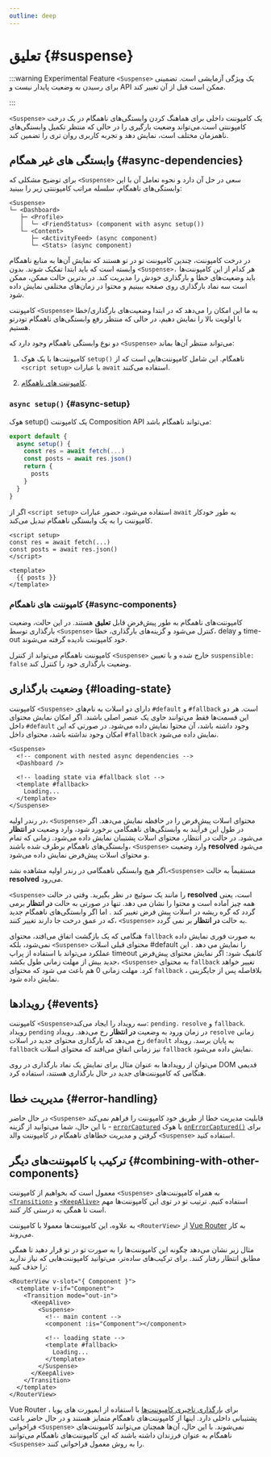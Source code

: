 ```yaml
---
outline: deep
---
```


# تعلیق {#suspense}

:::warning Experimental Feature
`<Suspense>` یک ویژگی آزمایشی است. تضمینی برای رسیدن به وضعیت پایدار نیست و API ممکن است قبل از آن تغییر کند.

:::

`<Suspense>` یک کامپوننت داخلی برای هماهنگ کردن وابستگی‌های ناهمگام در یک درخت کامپوننتی است.می‌تواند وضعیت بارگیری را در حالی که منتظر تکمیل وابستگی‌های ناهمزمان مختلف است، نمایش دهد و تجربه کاربری روان تری را تضمین کند.

## وابستگی های غیر همگام {#async-dependencies}

برای توضیح مشکلی که `<Suspense>` سعی در حل آن دارد و نحوه تعامل آن با این وابستگی‌های ناهمگام،  سلسله مراتب کامپوننتی زیر را ببینید:

```
<Suspense>
└─ <Dashboard>
   ├─ <Profile>
   │  └─ <FriendStatus> (component with async setup())
   └─ <Content>
      ├─ <ActivityFeed> (async component)
      └─ <Stats> (async component)
```
در درخت کامپوننت، چندین کامپوننت تو در تو هستند که نمایش آن‌ها به منابع ناهمگام وابسته است که باید ابتدا تفکیک شوند. بدون `<Suspense>،` هر کدام از این کامپوننت‌ها باید وضعیت‌های  خطا و بارگذاری خودش را مدیریت کند. در بدترین حالت ممکن، ممکن است سه نماد بارگذاری روی صفحه ببینیم و محتوا در زمان‌های مختلفی نمایش داده شود.

کامپوننت `<Suspense>` به ما این امکان را می‌دهد که در ابتدا وضعیت‌های بارگذاری/خطا با اولویت بالا را نمایش دهیم، در حالی که منتظر رفع وابستگی‌های ناهمگام تودرتو هستیم.

دو نوع وابستگی ناهمگام وجود دارد که `<Suspense>` می‌تواند منتظر آن‌ها بماند:
1. کامپوننت‌ها با یک هوک `setup()` ناهمگام. این شامل کامپوننت‌هایی است که از `<script setup>` با عبارات `await` استفاده می‌کنند.

2. [کامپوننت های ناهمگام](/guide/components/async).

### `async setup()` {#async-setup}

هوک setup() یک کامپوننت Composition API می‌تواند ناهمگام باشد:

```js
export default {
  async setup() {
    const res = await fetch(...)
    const posts = await res.json()
    return {
      posts
    }
  }
}
```
اگر از `<script setup>` استفاده می‌شود، حضور عبارات `await` به طور خودکار کامپوننت را به یک وابستگی ناهمگام تبدیل می‌کند.

```vue
<script setup>
const res = await fetch(...)
const posts = await res.json()
</script>

<template>
  {{ posts }}
</template>
```

### کامپوننت های ناهمگام {#async-components}

کامپوننت‌های ناهمگام به طور پیش‌فرض قابل **تعلیق** هستند. در این حالت، وضعیت بارگذاری توسط `<Suspense>` کنترل می‌شود و گزینه‌های بارگذاری، خطا، delay و  time-out خود کامپوننت  نادیده گرفته می‌شوند.

کامپوننت ناهمگام می‌تواند از کنترل `<Suspense>` خارج شده و با تعیین  `suspensible: false` وضعیت بارگذاری خود را کنترل کند.

## وضعیت بارگذاری {#loading-state}

کامپوننت `<Suspense>` دارای دو اسلات به نام‌های `#default` و `#fallback` است. هر دو این قسمت‌ها فقط می‌توانند حاوی یک عنصر اصلی باشند. اگر امکان نمایش محتوای داخل  `#default` وجود داشته باشد، آن محتوا نمایش داده می‌شود. در صورتی که این امکان وجود نداشته باشد، محتوای داخل   `#fallback` نمایش داده می‌شود.



```vue-html
<Suspense>
  <!-- component with nested async dependencies -->
  <Dashboard />

  <!-- loading state via #fallback slot -->
  <template #fallback>
    Loading...
  </template>
</Suspense>
```
در رندر اولیه، `<Suspense>` محتوای اسلات پیش‌فرض را در حافظه نمایش می‌دهد. اگر در طول این فرآیند به وابستگی‌های ناهمگامی برخورد شود، وارد وضعیت **در انتظار** می‌شود. در حالت در انتظار، محتوای اسلات پشتیبان نمایش داده می‌شود. زمانی که تمام وابستگی‌های ناهمگام برطرف شده باشند، `<Suspense>` وارد وضعیت **resolved** می‌شود و محتوای اسلات پیش‌فرض  نمایش داده می‌شود.

اگر هیچ وابستگی ناهمگامی در رندر اولیه مشاهده نشد،`<Suspense>` مستقیماً به حالت **resolved** می‌رود.

`<Suspense>` را مانند یک سوئیچ در نظر بگیرید. وقتی در حالت **resolved** است، یعنی همه چیز آماده است و محتوا را نشان می دهد. تنها در صورتی به حالت **در انتظار** برمی گردد که گره ریشه در اسلات پیش فرض تغییر کند . اما اگر وابستگی‌های ناهمگام جدید که در عمق درخت جا دارند  تغییر کنند، `<Suspense>` به حالت **در انتظار** بر نمی گردد.

هنگامی که یک بازگشت اتفاق می‌افتد، محتوای `fallback` به صورت فوری نمایش داده نمی‌شود، بلکه `<Suspense>` محتوای قبلی اسلات #default را نمایش می دهد . این عملکرد می‌تواند با استفاده از پراپ timeout کانفیگ شود:
اگر نمایش محتوای پیش‌فرض جدید بیش از مهلت زمانی طول بکشد، `<Suspense>` به محتوای `fallback` تغییر خواهد کرد. مهلت زمانی 0 هم باعث می شود که محتوای `fallback` بلافاصله پس از جایگزینی ، نمایش داده شود.

## رویدادها {#events}

کامپوننت `<Suspense>`سه رویداد را ایجاد می‌کند: `pending،` `resolve` و `fallback`.
 رویداد `pending` در زمان ورود به وضعیت **در انتظار** رخ می‌دهد. رویداد `resolve` زمانی رخ می‌دهد که بارگذاری محتوای جدید در اسلات `default` به پایان برسد.  رویداد `fallback` نیز زمانی اتفاق می‌افتد که محتوای اسلات   `fallback` نمایش داده می‌شود.
 
می‌توان از رویدادها به عنوان مثال برای نمایش یک نماد بارگذاری در روی DOM قدیمی هنگامی که کامپوننت‌های جدید در حال بارگذاری هستند، استفاده کرد.

## مدیریت خطا {#error-handling}

در حال حاضر `<Suspense>` قابلیت مدیریت خطا از طریق خود کامپوننت را فراهم نمی‌کند - با این حال، شما می‌توانید از گزینه [`errorCaptured`](/api/options-lifecycle#errorcaptured) یا هوک [`onErrorCaptured()`](/api/composition-api-lifecycle#onerrorcaptured) برای گرفتن و مدیریت خطاهای ناهمگام در کامپوننت والد `<Suspense>` استفاده کنید.

## ترکیب با کامپوننت‌های دیگر {#combining-with-other-components}

معمول است که بخواهیم از کامپوننت `<Suspense>` به همراه کامپوننت‌های [`<Transition>`](./transition) و [`<KeepAlive>`](./keep-alive) استفاده کنیم. ترتیب تو در توی این کامپوننت‌ها مهم است تا همگی به درستی کار کنند.

به علاوه، این کامپوننت‌ها معمولا با کامپوننت `<RouterView>` از [Vue Router](https://router.vuejs.org/) به کار می‌روند.

مثال زیر نشان می‌دهد چگونه این کامپوننت‌ها را به صورت تو در تو قرار دهید تا همگی مطابق انتظار رفتار کنند. برای ترکیب‌های ساده‌تر، می‌توانید کامپوننت‌هایی که نیاز ندارید را حذف کنید:

```vue-html
<RouterView v-slot="{ Component }">
  <template v-if="Component">
    <Transition mode="out-in">
      <KeepAlive>
        <Suspense>
          <!-- main content -->
          <component :is="Component"></component>

          <!-- loading state -->
          <template #fallback>
            Loading...
          </template>
        </Suspense>
      </KeepAlive>
    </Transition>
  </template>
</RouterView>
```
Vue Router برای [ بارگذاری تاخیری کامپوننت‌ها](https://router.vuejs.org/guide/advanced/lazy-loading.html) با استفاده از ایمپورت های پویا ، پشتیبانی داخلی دارد. اینها از کامپوننت‌های ناهمگام متمایز هستند و در حال حاضر باعث فراخوانی `<Suspense>` نمی‌شوند. با این حال، آن‌ها همچنان می‌توانند کامپوننت‌های ناهمگام به عنوان فرزندان داشته باشند که این کامپوننت‌های ناهمگام می‌توانند `<Suspense>` را به روش معمول فراخوانی کنند.

